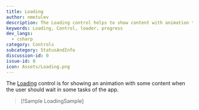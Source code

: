 ```yaml
---
title: Loading
author: nmetulev
description: The Loading control helps to show content with animation to the user while the app is doing some calculation..
keywords: Loading, Control, loader, progress
dev_langs:
  - csharp
category: Controls
subcategory: StatusAndInfo
discussion-id: 0
issue-id: 0
icon: Assets/Loading.png
---
```


The [Loading](/dotnet/api/microsoft.toolkit.uwp.ui.controls.loading) control is for showing an animation with some content when the user should wait in some tasks of the app.

> [!Sample LoadingSample]
